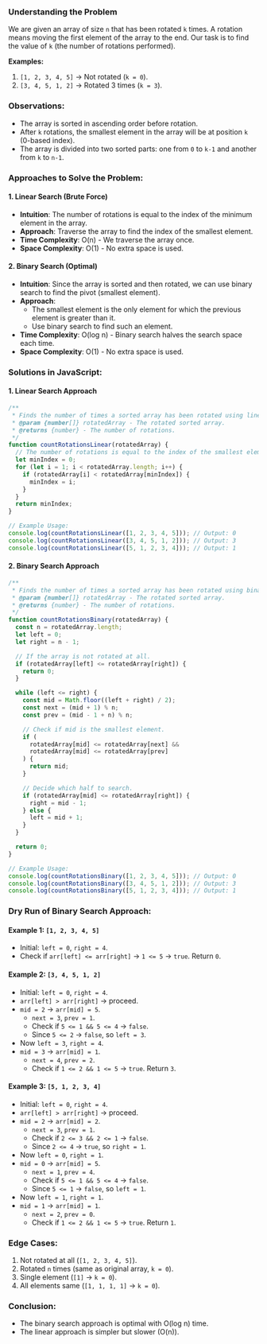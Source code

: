 ### Understanding the Problem

We are given an array of size `n` that has been rotated `k` times. A rotation means moving the first element of the array to the end. Our task is to find the value of `k` (the number of rotations performed).

**Examples:**

1. `[1, 2, 3, 4, 5]` → Not rotated (`k = 0`).
2. `[3, 4, 5, 1, 2]` → Rotated 3 times (`k = 3`).

### Observations:

- The array is sorted in ascending order before rotation.
- After `k` rotations, the smallest element in the array will be at position `k` (0-based index).
- The array is divided into two sorted parts: one from `0` to `k-1` and another from `k` to `n-1`.

### Approaches to Solve the Problem:

#### 1. Linear Search (Brute Force)

- **Intuition**: The number of rotations is equal to the index of the minimum element in the array.
- **Approach**: Traverse the array to find the index of the smallest element.
- **Time Complexity**: O(n) - We traverse the array once.
- **Space Complexity**: O(1) - No extra space is used.

#### 2. Binary Search (Optimal)

- **Intuition**: Since the array is sorted and then rotated, we can use binary search to find the pivot (smallest element).
- **Approach**:
  - The smallest element is the only element for which the previous element is greater than it.
  - Use binary search to find such an element.
- **Time Complexity**: O(log n) - Binary search halves the search space each time.
- **Space Complexity**: O(1) - No extra space is used.

### Solutions in JavaScript:

#### 1. Linear Search Approach

```javascript
/**
 * Finds the number of times a sorted array has been rotated using linear search.
 * @param {number[]} rotatedArray - The rotated sorted array.
 * @returns {number} - The number of rotations.
 */
function countRotationsLinear(rotatedArray) {
  // The number of rotations is equal to the index of the smallest element.
  let minIndex = 0;
  for (let i = 1; i < rotatedArray.length; i++) {
    if (rotatedArray[i] < rotatedArray[minIndex]) {
      minIndex = i;
    }
  }
  return minIndex;
}

// Example Usage:
console.log(countRotationsLinear([1, 2, 3, 4, 5])); // Output: 0
console.log(countRotationsLinear([3, 4, 5, 1, 2])); // Output: 3
console.log(countRotationsLinear([5, 1, 2, 3, 4])); // Output: 1
```

#### 2. Binary Search Approach

```javascript
/**
 * Finds the number of times a sorted array has been rotated using binary search.
 * @param {number[]} rotatedArray - The rotated sorted array.
 * @returns {number} - The number of rotations.
 */
function countRotationsBinary(rotatedArray) {
  const n = rotatedArray.length;
  let left = 0;
  let right = n - 1;

  // If the array is not rotated at all.
  if (rotatedArray[left] <= rotatedArray[right]) {
    return 0;
  }

  while (left <= right) {
    const mid = Math.floor((left + right) / 2);
    const next = (mid + 1) % n;
    const prev = (mid - 1 + n) % n;

    // Check if mid is the smallest element.
    if (
      rotatedArray[mid] <= rotatedArray[next] &&
      rotatedArray[mid] <= rotatedArray[prev]
    ) {
      return mid;
    }

    // Decide which half to search.
    if (rotatedArray[mid] <= rotatedArray[right]) {
      right = mid - 1;
    } else {
      left = mid + 1;
    }
  }

  return 0;
}

// Example Usage:
console.log(countRotationsBinary([1, 2, 3, 4, 5])); // Output: 0
console.log(countRotationsBinary([3, 4, 5, 1, 2])); // Output: 3
console.log(countRotationsBinary([5, 1, 2, 3, 4])); // Output: 1
```

### Dry Run of Binary Search Approach:

#### Example 1: `[1, 2, 3, 4, 5]`

- Initial: `left = 0`, `right = 4`.
- Check if `arr[left] <= arr[right]` → `1 <= 5` → `true`. Return `0`.

#### Example 2: `[3, 4, 5, 1, 2]`

- Initial: `left = 0`, `right = 4`.
- `arr[left] > arr[right]` → proceed.
- `mid = 2` → `arr[mid] = 5`.
  - `next = 3`, `prev = 1`.
  - Check if `5 <= 1 && 5 <= 4` → `false`.
  - Since `5 <= 2` → `false`, so `left = 3`.
- Now `left = 3`, `right = 4`.
- `mid = 3` → `arr[mid] = 1`.
  - `next = 4`, `prev = 2`.
  - Check if `1 <= 2 && 1 <= 5` → `true`. Return `3`.

#### Example 3: `[5, 1, 2, 3, 4]`

- Initial: `left = 0`, `right = 4`.
- `arr[left] > arr[right]` → proceed.
- `mid = 2` → `arr[mid] = 2`.
  - `next = 3`, `prev = 1`.
  - Check if `2 <= 3 && 2 <= 1` → `false`.
  - Since `2 <= 4` → `true`, so `right = 1`.
- Now `left = 0`, `right = 1`.
- `mid = 0` → `arr[mid] = 5`.
  - `next = 1`, `prev = 4`.
  - Check if `5 <= 1 && 5 <= 4` → `false`.
  - Since `5 <= 1` → `false`, so `left = 1`.
- Now `left = 1`, `right = 1`.
- `mid = 1` → `arr[mid] = 1`.
  - `next = 2`, `prev = 0`.
  - Check if `1 <= 2 && 1 <= 5` → `true`. Return `1`.

### Edge Cases:

1. Not rotated at all (`[1, 2, 3, 4, 5]`).
2. Rotated `n` times (same as original array, `k = 0`).
3. Single element (`[1]` → `k = 0`).
4. All elements same (`[1, 1, 1, 1]` → `k = 0`).

### Conclusion:

- The binary search approach is optimal with O(log n) time.
- The linear approach is simpler but slower (O(n)).
